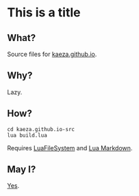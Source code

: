 
# This is a title

## What?

Source files for [kaeza.github.io][site].

## Why?

Lazy.

## How?

	cd kaeza.github.io-src
	lua build.lua

Requires [LuaFileSystem][LFS] and [Lua Markdown][LMD].

## May I?

[Yes][LICENSE].

[site]: https://kaeza.github.io
[LFS]: https://keplerproject.github.io/luafilesystem/
[LMD]: https://github.com/mpeterv/markdown
[CC0]: https://creativecommons.org/publicdomain/zero/1.0/
[LICENSE]: LICENSE.md
